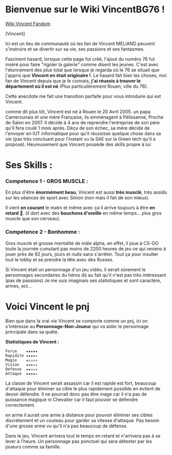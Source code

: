 # Bienvenue sur le Wiki VincentBG76 !
[Wiki Vincent Fandom](https://vincentanal76.fandom.com/fr/wiki/Wiki_VincentAnal76)

[Vincent]

Ici est un lieu de communauté où les fan de Vincent MELIAND peuvent s'instruire et se divertir sur sa vie, ses passions et ses fantasmes.

Fascinent hasard, lorsque cette page fut créé, l'ajout du numéro 76 fut inséré pour faire "rigoler la galerie" comme disent les jeunes. C'est avec l'étonnement des plus total que lorsque je regarda où le 76 se situait que j'appris que **Vincent en était originaire !**. Le hasard fait bien les choses, moi fan de Vincent depuis que je le connais, **j'ai réussis à trouver le département où il est né** (Plus particulièrement Rouen, ville du 76).

Cette anecdote me fait une transition parfaite pour vous introduire qui est Vincent.

comme dit plus tôt, Vincent est né à Rouen le 20 Avril 2005. un papa Camerounais et une mère Française, ils emménagent à Pélissanne, Proche de Salon en 2007. Il décide à 4 ans de reprendre l'entreprise de son père qu'il fera coulé 1 mois après. Déçu de son échec, sa mère décide de l'envoyer en IUT informatique pour qu'il réussisse quelque chose dans sa vie (pas très concluant pour l'instant vu la SAE sur la Green tech qu'il a proposé). Heureusement que Vincent possède des skills propre à lui:
# Ses Skills :
### Competence 1 - GROS MUSCLE :

En plus d'être **énormément beau**, Vincent est aussi **très musclé**, très assidu sur les séances de sport avec Simon (non mais il fait de son mieux).

Il vient **en courant** le matin et même avec ça il arrive toujours à être **en retard** 💪. (il dort avec des **bouchons d'oreille** en même temps... plus gros muscle que son cerveau).


### Competence 2 - Bonhomme :

Gros muscle et grosse mentalité de mâle alpha, en effet, il joue à CS-GO toute la journée cumulant pas moins de 2200 heures de jeu ce qui reviens à jouer près de 92 jours, jours et nuits sans s'arrêter. Tout ça pour insulter tout le lobby et se prendre la tête avec des Russes. 

Si Vincent était un personnage d'un jeu vidéo, il serait sûrement le personnages secondaires du héros dû au fait qu'il n'est pas très intéressant (pas de passions) Je me suis imaginais ses statistiques et sont caractère, armes, ect...

# Voici Vincent le pnj

Bien que dans la vrai vie Vincent se comporte comme un pnj, ici on s'intéresse au **Personnage-Non-Joueur** qui va aider le personnage principale dans sa quête.

**Statistiques de Vincent :**

    Force    ★★★★★
    Rapidité ★★★★✰
    Magie    ★✰✰✰✰
    Vision   ★★★✰✰
    Defense  ★★✰✰✰
    Attaque  ★★★★✰

La classe de Vincent serait assassin car il est rapide est fort, beaucoup d'attaque pour éliminer sa cible le plus rapidement possible en évitent de devoir défendre. Il ne pourrait donc pas être mage car il n'a pas de puissance magique ni Chevalier car il faut pouvoir se défendre correctement.

en arme il aurait une arme à distance pour pouvoir éliminer ses cibles discrètement et un couteau pour garder sa vitesse d'attaque. Pas besoin d'une grosse arme vu qu'il n'a pas beaucoup de défense.

Dans le jeu, Vincent arrivera tout le temps en retard et n'arrivera pas à se lever à l'heure. Un personnage pas ponctuel qui sera détester par les joueurs comme sa famille.

